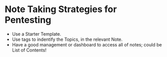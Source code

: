 # Note Taking Strategies for Pentesting

- Use a Starter Template.
- Use tags to indentify the Topics, in the relevant Note.
- Have a good management or dashboard to access all of notes; could be List of
  Contents!
